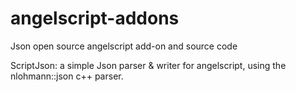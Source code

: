 # angelscript-addons
Json open source angelscript add-on and source code

ScriptJson: a simple Json parser & writer for angelscript, using the nlohmann::json c++ parser.
